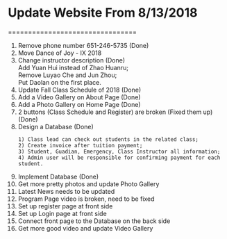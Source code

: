 # Update Website From 8/13/2018
================================
1. Remove phone number 651-246-5735 (Done)
2. Move Dance of Joy - IX 2018
3. Change instructor description (Done)<br/>
    Add Yuan Hui instead of Zhao Huanru;<br/>
    Remove Luyao Che and Jun Zhou;<br/>
    Put Daolan on the first place.
4. Update Fall Class Schedule of 2018 (Done)
5. Add a Video Gallery on About Page (Done)
6. Add a Photo Gallery on Home Page (Done)
7. 2 buttons (Class Schedule and Register) are broken (Fixed them up) (Done)
8. Design a Database (Done)
   ```
   1) Class lead can check out students in the related class;
   2) Create invoice after tuition payment;
   3) Student, Guadian, Emergency, Class Instructor all information;
   4) Admin user will be responsible for confirming payment for each student.
   ```
9. Implement Database (Done)
10. Get more pretty photos and update Photo Gallery
11. Latest News needs to be updated
12. Program Page video is broken, need to be fixed
13. Set up register page at front side
14. Set up Login page at front side
15. Connect front page to the Database on the back side
16. Get more good video and update Video Gallery
